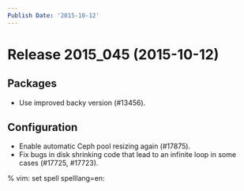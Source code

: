 ```yaml
---
Publish Date: '2015-10-12'
---
```


# Release 2015_045 (2015-10-12)

## Packages

- Use improved backy version (#13456).

## Configuration

- Enable automatic Ceph pool resizing again (#17875).
- Fix bugs in disk shrinking code that lead to an infinite loop in some cases
  (#17725, #17723).

% vim: set spell spelllang=en:
